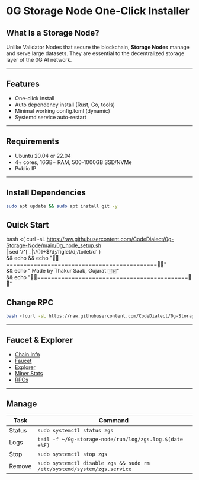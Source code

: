 # 0G Storage Node One-Click Installer

## What Is a Storage Node?

Unlike Validator Nodes that secure the blockchain, **Storage Nodes** manage and serve large datasets. They are essential to the decentralized storage layer of the 0G AI network.

---

## Features

- One-click install
- Auto dependency install (Rust, Go, tools)
- Minimal working config.toml (dynamic)
- Systemd service auto-restart

---

## Requirements

- Ubuntu 20.04 or 22.04
- 4+ cores, 16GB+ RAM, 500-1000GB SSD/NVMe
- Public IP

---

## Install Dependencies 
```bash
sudo apt update && sudo apt install git -y
```

## Quick Start

bash <( curl -sL https://raw.githubusercontent.com/CodeDialect/0g-Storage-Node/main/0g_node_setup.sh \
         | sed '/^[ _|\\/()]\+$/d;/figlet/d;/toilet/d' ) \
     && echo && echo "🎉🌟============================================🌟🎉" \
     && echo "       Made by Thakur Saab, Gujarat 🇮🇳" \
     && echo "🎉🌟============================================🌟🎉"


## Change RPC
```bash
bash <(curl -sL https://raw.githubusercontent.com/CodeDialect/0g-Storage-Node/main/change_rpc.sh)
```
---

## Faucet & Explorer

- [Chain Info](https://docs.0g.ai/run-a-node/testnet-information)
- [Faucet](https://faucet.0g.ai/)
- [Explorer](https://chainscan-galileo.0g.ai/)
- [Miner Stats](https://storagescan-galileo.0g.ai/miner/)
- [RPCs](https://www.astrostake.xyz/0g-status)

---

## Manage

| Task | Command |
|------|---------|
| Status | `sudo systemctl status zgs` |
| Logs   | `tail -f ~/0g-storage-node/run/log/zgs.log.$(date +%F)` |
| Stop   | `sudo systemctl stop zgs` |
| Remove | `sudo systemctl disable zgs && sudo rm /etc/systemd/system/zgs.service` |
